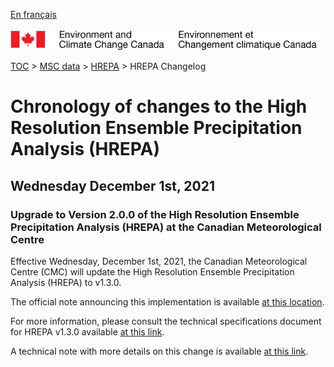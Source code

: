 [En français](changelog_hrepa_fr.md)

![ECCC logo](../../img_eccc-logo.png)

[TOC](../../readme_en.md) > [MSC data](../readme_en.md) > [HREPA](readme_hrepa_en.md) > HREPA Changelog

# Chronology of changes to the High Resolution Ensemble Precipitation Analysis (HREPA)

## Wednesday December 1st, 2021

### Upgrade to Version 2.0.0 of the High Resolution Ensemble Precipitation Analysis (HREPA) at the Canadian Meteorological Centre

Effective Wednesday, December 1st, 2021, the Canadian Meteorological Centre (CMC) will update the High Resolution Ensemble Precipitation Analysis (HREPA) to v1.3.0.


The official note announcing this implementation is available [at this location](https://dd.meteo.gc.ca/doc/genots/2021/11/26/NOCN03_CWAO_262118___50159).

For more information, please consult the technical specifications document for HREPA v1.3.0 available [at this link](https://collaboration.cmc.ec.gc.ca/cmc/CMOI/product_guide/docs/tech_specifications/tech_specifications_HREPA_1.3.0_e.pdf).

A technical note with more details on this change is available [at this link](https://collaboration.cmc.ec.gc.ca/cmc/CMOI/product_guide/docs/tech_notes/technote_capa_hrepa-130_e.pdf).


